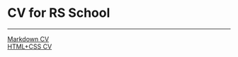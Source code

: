 # CV for RS School  
---
[Markdown CV](https://velteren.github.io/rsschool-cv/cv)  
[HTML+CSS CV](https://velteren.github.io/rsschool-cv/)
